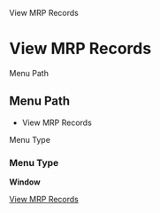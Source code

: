 
View MRP Records
# View MRP Records



Menu Path
## Menu Path



- View MRP Records

Menu Type
### Menu Type

**Window**


[View MRP Records](../../functional-guide/window/window-view-mrp-records.md)